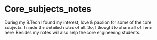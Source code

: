 # Core_subjects_notes
During my B.Tech I found my interest, love &amp; passion for some of the core subjects. I made the detailed notes of all. So, I thought to share all of them here. Besides my notes will also help the core engineering students.
